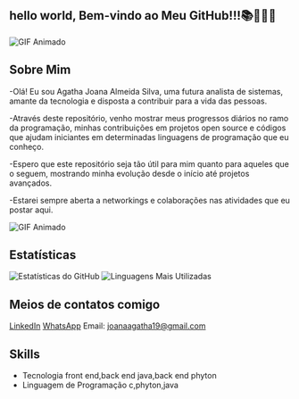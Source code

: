 ## hello world, Bem-vindo ao Meu GitHub!!!📚👩🏼‍💻


![GIF Animado](https://centraldecursos.com/wp-content/uploads/2015/12/apresentacao-power-point-74.gif)



## Sobre Mim

-Olá! Eu sou Agatha Joana Almeida Silva, uma futura analista de sistemas, amante da tecnologia e disposta a contribuir para a vida das pessoas.

-Através deste repositório, venho mostrar meus progressos diários no ramo da programação, minhas contribuições em projetos open source e códigos que ajudam iniciantes em determinadas linguagens de programação que eu conheço. 

-Espero que este repositório seja tão útil para mim quanto para aqueles que o seguem, mostrando minha evolução desde o início até projetos avançados.

-Estarei sempre aberta a networkings e colaborações nas atividades que eu postar aqui.


![GIF Animado](https://i.pinimg.com/originals/21/11/61/21116158daaeb1459b4ec0758505e1ad.gif)



## Estatísticas


![Estatísticas do GitHub](https://github-readme-stats.vercel.app/api?username=AgathaAlmeida7&show_icons=true&theme=radical)
![Linguagens Mais Utilizadas](https://github-readme-stats.vercel.app/api/top-langs/?username=AgathaAlmeida7&layout=compact&theme=radical)



## Meios de contatos comigo

[LinkedIn](https://www.linkedin.com/in/agathaalmeiida7)
 [WhatsApp](https://wa.me/5581991896620)
Email: [joanaagatha19@gmail.com](mailto:joanaagatha19@gmail.com)


## Skills

- Tecnologia front end,back end java,back end phyton
- Linguagem de Programação c,phyton,java



